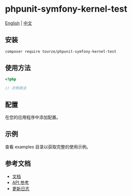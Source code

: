 # phpunit-symfony-kernel-test

[English](README.md) | [中文](README.zh-CN.md)



## 安装

```bash
composer require tourze/phpunit-symfony-kernel-test
```

## 使用方法

```php
<?php

// 示例用法
```

## 配置

在您的应用程序中添加配置。

## 示例

查看 examples 目录以获取完整的使用示例。

## 参考文档

- [文档](docs/)
- [API 参考](docs/api.md)
- [更新日志](CHANGELOG.md)

